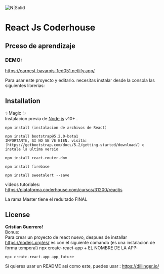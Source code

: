
<p class="has-line-data" data-line-start="2" data-line-end="3"><img src="https://acceso.canalizados.com/wp-content/uploads/2021/08/logo_coderhouse_2_bmqbet-e1628261723128.png" alt="N|Solid"></p>
<h1 class="code-line" data-line-start=3 data-line-end=4 ><a id="React_Js_Coderhouse_3"></a>React Js Coderhouse</h1>
<h2 class="code-line" data-line-start=4 data-line-end=5 ><a id="Prceso_de_aprendizaje_4"></a>Prceso de aprendizaje</h2>
<h3 class="code-line" data-line-start=6 data-line-end=7 ><a id="DEMO_6"></a>DEMO:</h3>
<p class="has-line-data" data-line-start="8" data-line-end="9"><a href="https://earnest-bavarois-1ed051.netlify.app/">https://earnest-bavarois-1ed051.netlify.app/</a></p>
<p class="has-line-data" data-line-start="10" data-line-end="11">Para usar este proyecto y editarlo. necesitas instalar desde la consola las siguientes librerias:</p>
<h2 class="code-line" data-line-start=13 data-line-end=14 ><a id="Installation_13"></a>Installation</h2>
<p class="has-line-data" data-line-start="14" data-line-end="16">✨Magic ✨<br>
Instalacion previa de <a href="https://nodejs.org/">Node.js</a> v10+ .</p>
<pre><code class="has-line-data" data-line-start="18" data-line-end="20" class="language-sh">npm install (instalacion de archivos de React)
</code></pre>
<pre><code class="has-line-data" data-line-start="22" data-line-end="25" class="language-sh">npm install bootstrap@<span class="hljs-number">5.2</span>.<span class="hljs-number">0</span>-beta1  
IMPORTANTE, SI NO SE VE BIEN. visita: (https://getbootstrap.com/docs/<span class="hljs-number">5.2</span>/getting-started/download/) e instale la ultima versio
</code></pre>
<pre><code class="has-line-data" data-line-start="27" data-line-end="29" class="language-sh">npm install react-router-dom
</code></pre>
<pre><code class="has-line-data" data-line-start="31" data-line-end="33" class="language-sh">npm install firebase
</code></pre>
<pre><code class="has-line-data" data-line-start="35" data-line-end="37" class="language-sh">npm install sweetalert --save
</code></pre>
<p class="has-line-data" data-line-start="38" data-line-end="40">videos tutoriales:<br>
<a href="https://plataforma.coderhouse.com/cursos/31200/reactjs">https://plataforma.coderhouse.com/cursos/31200/reactjs</a></p>
<p class="has-line-data" data-line-start="41" data-line-end="42">La rama Master tiene el redultado FINAL</p>
<h2 class="code-line" data-line-start=45 data-line-end=46 ><a id="License_45"></a>License</h2>
<p class="has-line-data" data-line-start="49" data-line-end="52"><strong>Cristian Guerrero!</strong><br>
Bonus:<br>
Para crear un proyecto de react nuevo, despues de installar <a href="https://nodejs.org/es/">https://nodejs.org/es/</a> es con el siguiente comando (es una instalacion de forma temporal) npx create-react-app + EL NOMBRE DE LA APP:</p>
<pre><code class="has-line-data" data-line-start="54" data-line-end="56" class="language-sh">npx create-react-app app_future
</code></pre>
<p class="has-line-data" data-line-start="57" data-line-end="58">Si quieres usar un README asi como este, puedes usar : <a href="https://dillinger.io/">https://dillinger.io/</a></p>

